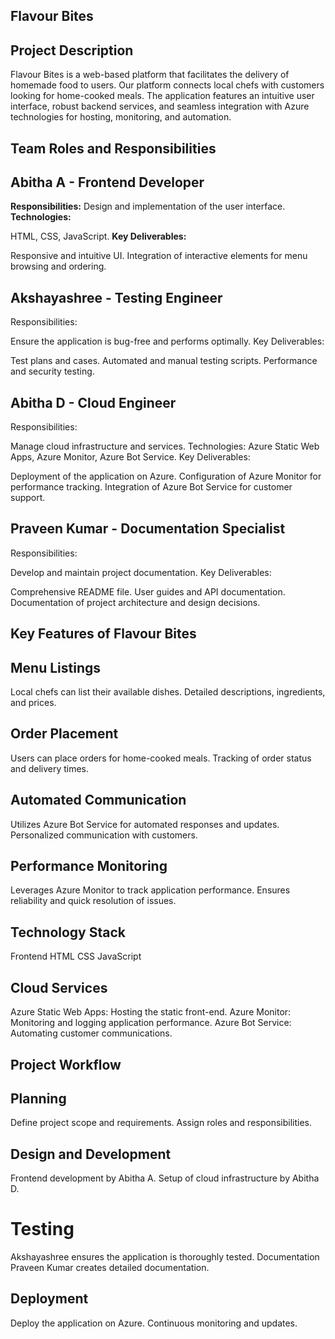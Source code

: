 ## Flavour Bites 
## Project Description
Flavour Bites is a web-based platform that facilitates the delivery of homemade food to users. Our platform connects local chefs with customers looking for home-cooked meals. The application features an intuitive user interface, robust backend services, and seamless integration with Azure technologies for hosting, monitoring, and automation.

## Team Roles and Responsibilities
## Abitha A - Frontend Developer
  **Responsibilities:**
Design and implementation of the user interface.
**Technologies:**

HTML, CSS, JavaScript.
**Key Deliverables:**

Responsive and intuitive UI.
Integration of interactive elements for menu browsing and ordering.
## Akshayashree - Testing Engineer
Responsibilities:

Ensure the application is bug-free and performs optimally.
Key Deliverables:

Test plans and cases.
Automated and manual testing scripts.
Performance and security testing.
## Abitha D - Cloud Engineer
Responsibilities:

Manage cloud infrastructure and services.
Technologies:
Azure Static Web Apps, Azure Monitor, Azure Bot Service.
Key Deliverables:

Deployment of the application on Azure.
Configuration of Azure Monitor for performance tracking.
Integration of Azure Bot Service for customer support.
## Praveen Kumar - Documentation Specialist
Responsibilities:

Develop and maintain project documentation.
Key Deliverables:

Comprehensive README file.
User guides and API documentation.
Documentation of project architecture and design decisions.
## Key Features of Flavour Bites
## Menu Listings
Local chefs can list their available dishes. 
Detailed descriptions, ingredients, and prices.
## Order Placement
Users can place orders for home-cooked meals.
Tracking of order status and delivery times.
## Automated Communication
Utilizes Azure Bot Service for automated responses and updates.
Personalized communication with customers.
## Performance Monitoring
Leverages Azure Monitor to track application performance.
Ensures reliability and quick resolution of issues.
## Technology Stack
Frontend
HTML
CSS
JavaScript
## Cloud Services
Azure Static Web Apps: Hosting the static front-end.
Azure Monitor: Monitoring and logging application performance.
Azure Bot Service: Automating customer communications.
## Project Workflow
## Planning
Define project scope and requirements.
Assign roles and responsibilities.
## Design and Development
Frontend development by Abitha A.
Setup of cloud infrastructure by Abitha D.
# Testing
Akshayashree ensures the application is thoroughly tested.
Documentation
Praveen Kumar creates detailed documentation.
## Deployment
Deploy the application on Azure.
Continuous monitoring and updates.
